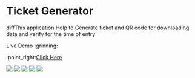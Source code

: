 <h1>Ticket Generator</h1>
<p>diffThis application Help to Generate ticket and QR code for downloading data and verify for the time of entry</p>
<p>Live Demo :grinning: </p>
<p>:point_right:<a href="https://kidoworld.000webhostapp.com/ticket/ticketbook.html">Click Here</a><br></p>
<img src="https://shivesh947.github.io/imagesforreadme/tketbuk1.PNG" />
<img src="https://shivesh947.github.io/imagesforreadme/tketbuk2.PNG" />
<img src="https://shivesh947.github.io/imagesforreadme/tketbuk3.PNG" />
<img src="https://shivesh947.github.io/imagesforreadme/tketbuk4.PNG" />
<img src="https://shivesh947.github.io/imagesforreadme/tketbuk5.PNG" />
